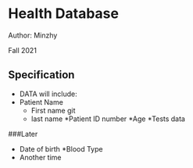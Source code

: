 # Health Database

Author: Minzhy

Fall 2021

## Specification

* DATA will include:
* Patient Name
  + First name git 
  + last name 
*Patient ID number
*Age
*Tests data


###Later
* Date of birth
*Blood Type
* Another time
